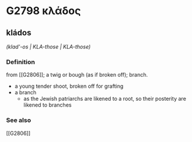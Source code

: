 # G2798 κλάδος

## kládos

_(klad'-os | KLA-those | KLA-those)_

### Definition

from [[G2806]]; a twig or bough (as if broken off); branch.

- a young tender shoot, broken off for grafting
- a branch
  - as the Jewish patriarchs are likened to a root, so their posterity are likened to branches

### See also

[[G2806]]

